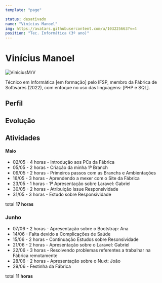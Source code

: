 ```yaml
---
template: "page"

status: desativado
name: "Vinícius Manoel"
img: https://avatars.githubusercontent.com/u/103225663?v=4
position: "Tec. Informática (3º ano)"
---
```


# Vinícius Manoel 

![ViniciusMrV](https://avatars.githubusercontent.com/u/103225663?v=4)

Técnico em Informática [em formação] pelo IFSP, membro da Fábrica de Softwares (2022), com enfoque no uso das linguagens: [PHP e SQL].

## Perfil

## Evolução

## Atividades

#### Maio

- 02/05 - 4 horas - Introdução aos PCs da Fábrica 
- 05/05 - 2 horas - Criação da minha 1ª Branch 
- 09/05 - 2 horas - Primeiros passos com as Branchs e Ambientações
- 16/05 - 3 horas - Aprendendo a mexer com o Site da Fábrica
- 23/05 - 1 horas - 1ª Apresentação sobre Laravel: Gabriel
- 30/05 - 2 horas - Atribuição Issue Responsividade 
- 31/05 - 3 horas - Estudo sobre Responsividade





total **17 horas**


### Junho

 - 07/06 - 2 horas - Apresentação sobre o Bootstrap: Ana
 - 14/06 - Falta devido a Complicações de Saúde
 - 15/06 - 2 horas - Continuação Estudos sobre Resonsividade
 - 21/06 - 2 horas - Apresentação sobre o Laravel: Gabriel
 - 22/06 - 3 horas - Resolvendo problemas referentes a trabalhar na Fábrica remotamente
 - 28/06 - 2 horas - Apresentação sobre o Nuxt: João
 - 29/06 - Festinha da Fábrica





 total **11 horas**